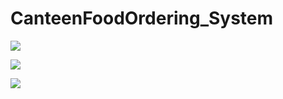# CanteenFoodOrdering_System

![](https://i.ibb.co/2SgpFbG/Login-Sign-Up.png)

![](https://i.ibb.co/rcm5BYh/index-page-user.png)

![](https://i.ibb.co/s6GwYQ8/Order-Menu.png)

